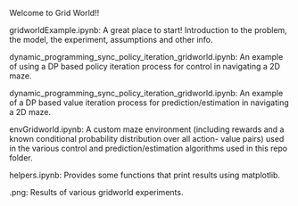 Welcome to Grid World!!

gridworldExample.ipynb:                                        A great place to start! Introduction to the problem, the model, the experiment, assumptions and other info.

dynamic_programming_sync_policy_iteration_gridworld.ipynb:     An example of using a DP based policy iteration process for control in navigating a 2D maze.

dynamic_programming_sync_policy_iteration_gridworld.ipynb:     An example of a DP based value iteration process for prediction/estimation in navigating a 2D maze. 

envGridworld.ipynb:                                            A custom maze environment (including rewards and a known conditional probability distribution over all action-                                                                  value pairs) used in the various control and prediction/estimation algorithms used in this repo folder.

helpers.ipynb:                                                Provides some functions that print results using matplotlib.

<algorithm><iteration number>.png:                            Results of various gridworld experiments.

